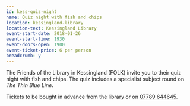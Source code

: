 ```yaml
---
id: kess-quiz-night
name: Quiz night with fish and chips
location: kessingland-library
location-text: Kessingland Library
event-start-date: 2018-01-26
event-start-time: 1930
event-doors-open: 1900
event-ticket-price: 6 per person
breadcrumb: y
---
```


The Friends of the Library in Kessingland (FOLK) invite you to their quiz night with fish and chips. The quiz includes a specialist subject round on <cite>The Thin Blue Line</cite>.

Tickets to be bought in advance from the library or on [07789 644645](tel:07789644645).
